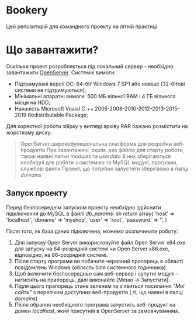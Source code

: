 # Bookery


Цей репозиторій для командного проекту на літній практиці



# Що завантажити?
 Оскільки проект розробляється під локальний сервер - необхідно завантажити [OpenServer](https://ospanel.io/download/). Системні вимоги:
  - Підтримувані версії ОС: 64-біт Windows 7 SP1 або новіше (32-бітові системи не підтримуються);
  - Мінімальні апаратні вимоги: 500 МБ вільної RAM і 4 ГБ вільного місця на HDD;
  - Наявність Microsoft Visual C ++ 2005-2008-2010-2012-2013-2015-2019 Redistributable Package;
  

Для коректної роботи збірку у вигляді архіву RAR бажано розмістити на жорсткому диску.


> OpenServer широкофункціональна платформа для розробки веб-продуктів
> При завантажені, окрім .exe файлів для старту роботи, також наявні папки *modules* та *userdata*
> В них зберігаються необхідні для роботи з системою та MySQL модулі, програми, службові файли
> Проект, що потрібно запустити зберігаємо в папці *domains*
## Запуск проекту

Перед безпосереднім запуском проекту необхідно здійснити підключення до MySQL в файлі *db_params*: 
sh
return array(
     'host' => 'localhost',
     'dbname' => 'myshop',
     'user' => 'root',
     'password' => '', )

Після того, як база даних підключена, можемо розпочинати роботу:
 1. Для запуску Open Server використовуйте файл Open Server x64.exe для запуску на 64-розрядній системі чи Open Server x86.exe, відповідно, на 86-розрядній системі.
 2. Після старту програми ви побачите червоний прапорець в області повідомлень Windows (область біля системного годинника).
 3. Щоб включити безпосередньо сам веб-сервер і супутні модулі -  натисніть на прапорець, далі виконайте [Меню → Запустити].
 4. Підля цього прапорець стане зеленим та з'явиться посилання *"Мої сайти"* з переліком доступних веб-продуктів ( ті, що наявні в папці *domains*)
 5. Після обрання необхідного програма запустить веб-продукт на домен *localhost*, який присутній в OpenServer за замовчуванням.
